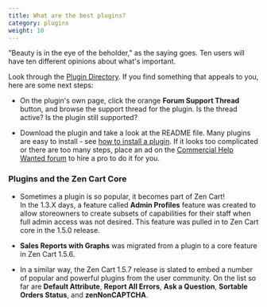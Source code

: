 ```yaml
---
title: What are the best plugins? 
category: plugins 
weight: 10
---
```


"Beauty is in the eye of the beholder," as the saying goes.  Ten users will
have ten different opinions about what's important.  

Look through the [Plugin Directory](https://www.zen-cart.com/downloads.php). If you find something that appeals to you, here are some next steps:

- On the plugin's own page, click the orange **Forum Support Thread** button, and browse the support thread for the plugin.  Is the thread active?  Is the plugin still supported? 

- Download the plugin and take a look at the README file.  Many plugins are easy 
to install - see [how to install a plugin](/user/plugins/how_to_install_a_plugin/).  If it looks too complicated 
or there are too many steps, place an ad on the [Commercial Help Wanted forum](/user/zen_cart_forum/chw/) to hire a pro to do it for you. 

### Plugins and the Zen Cart Core

- Sometimes a plugin is so popular, it becomes part of Zen Cart!  
In the 1.3.X days, a feature called **Admin Profiles** feature was created 
to allow storeowners to create subsets of capabilities for their staff 
when full admin access was not desired.  This feature was pulled in to 
Zen Cart core in the 1.5.0 release. 

- **Sales Reports with Graphs** was migrated from a plugin to a core feature in Zen Cart 1.5.6. 

- In a similar way, the Zen Cart 1.5.7 release is slated to embed a 
number of popular and powerful plugins from the user community. 
On the list so far are **Default Attribute**, **Report All Errors**, **Ask a Question**, **Sortable Orders Status**, and **zenNonCAPTCHA**. 

